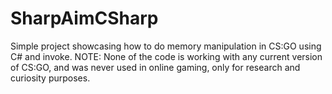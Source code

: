 # SharpAimCSharp
Simple project showcasing how to do memory manipulation in CS:GO using C# and invoke. NOTE: None of the code is working with any current version of CS:GO, and was never used in online gaming, only for research and curiosity purposes.
